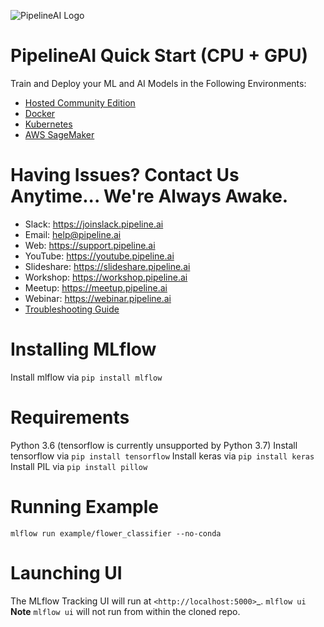 ![PipelineAI Logo](https://pipeline.ai/assets/img/logo/pipelineai-logo.png)

# PipelineAI Quick Start (CPU + GPU)
Train and Deploy your ML and AI Models in the Following Environments:
* [Hosted Community Edition](https://quickstart.pipeline.ai/community)
* [Docker](https://quickstart.pipeline.ai/docker)
* [Kubernetes](https://quickstart.pipeline.ai/kubernetes)
* [AWS SageMaker](https://quickstart.pipeline.ai/sagemaker)

# Having Issues?  Contact Us Anytime... We're Always Awake.
* Slack:  https://joinslack.pipeline.ai
* Email:  [help@pipeline.ai](mailto:help@pipeline.ai)
* Web:  https://support.pipeline.ai
* YouTube:  https://youtube.pipeline.ai
* Slideshare:  https://slideshare.pipeline.ai
* Workshop:  https://workshop.pipeline.ai
* Meetup:  https://meetup.pipeline.ai
* Webinar:  https://webinar.pipeline.ai
* [Troubleshooting Guide](/docs/troubleshooting)

# Installing MLflow
Install mlflow via `pip install mlflow`

# Requirements
Python 3.6 (tensorflow is currently unsupported by Python 3.7)
Install tensorflow via `pip install tensorflow`
Install keras via `pip install keras`
Install PIL via `pip install pillow`

# Running Example
`mlflow run example/flower_classifier --no-conda`

# Launching UI
The MLflow Tracking UI will run at `<http://localhost:5000>`_.
`mlflow ui`
**Note** `mlflow ui` will not run from within the cloned repo.
